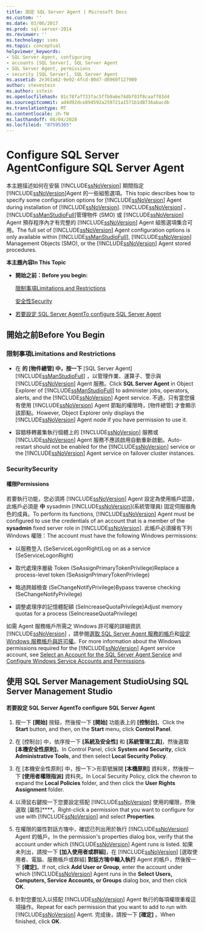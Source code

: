 ```yaml
---
title: 設定 SQL Server Agent | Microsoft Docs
ms.custom: ''
ms.date: 03/06/2017
ms.prod: sql-server-2014
ms.reviewer: ''
ms.technology: ssms
ms.topic: conceptual
helpviewer_keywords:
- SQL Server Agent, configuring
- accounts [SQL Server], SQL Server Agent
- SQL Server Agent, permissions
- security [SQL Server], SQL Server Agent
ms.assetid: 2e361a62-9e92-4fcd-80d7-d6960f127900
author: stevestein
ms.author: sstein
ms.openlocfilehash: 81c78faf733fac5ffb9a6e74dbf03f8caaff03d4
ms.sourcegitcommit: ad4d92dce894592a259721a1571b1d8736abacdb
ms.translationtype: MT
ms.contentlocale: zh-TW
ms.lasthandoff: 08/04/2020
ms.locfileid: "87595365"
---
```

# <a name="configure-sql-server-agent"></a><span data-ttu-id="45528-102">Configure SQL Server Agent</span><span class="sxs-lookup"><span data-stu-id="45528-102">Configure SQL Server Agent</span></span>
  <span data-ttu-id="45528-103">本主題描述如何在安裝 [!INCLUDE[ssNoVersion](../../includes/ssnoversion-md.md)] 期間指定 [!INCLUDE[ssNoVersion](../../includes/ssnoversion-md.md)]Agent 的一些組態選項。</span><span class="sxs-lookup"><span data-stu-id="45528-103">This topic describes how to specify some configuration options for [!INCLUDE[ssNoVersion](../../includes/ssnoversion-md.md)] Agent during installation of [!INCLUDE[ssNoVersion](../../includes/ssnoversion-md.md)].</span></span> <span data-ttu-id="45528-104">[!INCLUDE[ssNoVersion](../../includes/ssnoversion-md.md)] 、 [!INCLUDE[ssManStudioFull](../../includes/ssmanstudiofull-md.md)]管理物件 (SMO) 或 [!INCLUDE[ssNoVersion](../../includes/ssnoversion-md.md)] Agent 預存程序內才有完整的 [!INCLUDE[ssNoVersion](../../includes/ssnoversion-md.md)] Agent 組態選項集合可用。</span><span class="sxs-lookup"><span data-stu-id="45528-104">The full set of [!INCLUDE[ssNoVersion](../../includes/ssnoversion-md.md)] Agent configuration options is only available within [!INCLUDE[ssManStudioFull](../../includes/ssmanstudiofull-md.md)], [!INCLUDE[ssNoVersion](../../includes/ssnoversion-md.md)] Management Objects (SMO), or the [!INCLUDE[ssNoVersion](../../includes/ssnoversion-md.md)] Agent stored procedures.</span></span>  
  
 <span data-ttu-id="45528-105">**本主題內容**</span><span class="sxs-lookup"><span data-stu-id="45528-105">**In This Topic**</span></span>  
  
-   <span data-ttu-id="45528-106">**開始之前：**</span><span class="sxs-lookup"><span data-stu-id="45528-106">**Before you begin:**</span></span>  
  
     [<span data-ttu-id="45528-107">限制事項</span><span class="sxs-lookup"><span data-stu-id="45528-107">Limitations and Restrictions</span></span>](#Restrictions)  
  
     [<span data-ttu-id="45528-108">安全性</span><span class="sxs-lookup"><span data-stu-id="45528-108">Security</span></span>](#Security)  
  
-   [<span data-ttu-id="45528-109">若要設定 SQL Server Agent</span><span class="sxs-lookup"><span data-stu-id="45528-109">To configure SQL Server Agent</span></span>](#SSMSProcedure)  
  
##  <a name="before-you-begin"></a><a name="BeforeYouBegin"></a> <span data-ttu-id="45528-110">開始之前</span><span class="sxs-lookup"><span data-stu-id="45528-110">Before You Begin</span></span>  
  
###  <a name="limitations-and-restrictions"></a><a name="Restrictions"></a> <span data-ttu-id="45528-111">限制事項</span><span class="sxs-lookup"><span data-stu-id="45528-111">Limitations and Restrictions</span></span>  
  
-   <span data-ttu-id="45528-112">在 **的 [物件總管] 中，按一下** [SQL Server Agent] [!INCLUDE[ssManStudioFull](../../includes/ssmanstudiofull-md.md)] ，以管理作業、運算子、警示與 [!INCLUDE[ssNoVersion](../../includes/ssnoversion-md.md)] Agent 服務。</span><span class="sxs-lookup"><span data-stu-id="45528-112">Click **SQL Server Agent** in Object Explorer of [!INCLUDE[ssManStudioFull](../../includes/ssmanstudiofull-md.md)] to administer jobs, operators, alerts, and the [!INCLUDE[ssNoVersion](../../includes/ssnoversion-md.md)] Agent service.</span></span> <span data-ttu-id="45528-113">不過，只有當您擁有使用 [!INCLUDE[ssNoVersion](../../includes/ssnoversion-md.md)] Agent 節點的權限時，[物件總管] 才會顯示該節點。</span><span class="sxs-lookup"><span data-stu-id="45528-113">However, Object Explorer only displays the [!INCLUDE[ssNoVersion](../../includes/ssnoversion-md.md)] Agent node if you have permission to use it.</span></span>  
  
-   <span data-ttu-id="45528-114">容錯移轉叢集執行個體上的 [!INCLUDE[ssNoVersion](../../includes/ssnoversion-md.md)] 服務或 [!INCLUDE[ssNoVersion](../../includes/ssnoversion-md.md)] Agent 服務不應該啟用自動重新啟動。</span><span class="sxs-lookup"><span data-stu-id="45528-114">Auto-restart should not be enabled for the [!INCLUDE[ssNoVersion](../../includes/ssnoversion-md.md)] service or the [!INCLUDE[ssNoVersion](../../includes/ssnoversion-md.md)] Agent service on failover cluster instances.</span></span>  
  
###  <a name="security"></a><a name="Security"></a> <span data-ttu-id="45528-115">Security</span><span class="sxs-lookup"><span data-stu-id="45528-115">Security</span></span>  
  
####  <a name="permissions"></a><a name="Permissions"></a> <span data-ttu-id="45528-116">權限</span><span class="sxs-lookup"><span data-stu-id="45528-116">Permissions</span></span>  
 <span data-ttu-id="45528-117">若要執行功能，您必須將 [!INCLUDE[ssNoVersion](../../includes/ssnoversion-md.md)] Agent 設定為使用帳戶認證，此帳戶必須是 **中** sysadmin [!INCLUDE[ssNoVersion](../../includes/ssnoversion-md.md)](系統管理員) 固定伺服器角色的成員。</span><span class="sxs-lookup"><span data-stu-id="45528-117">To perform its functions, [!INCLUDE[ssNoVersion](../../includes/ssnoversion-md.md)] Agent must be configured to use the credentials of an account that is a member of the **sysadmin** fixed server role in [!INCLUDE[ssNoVersion](../../includes/ssnoversion-md.md)].</span></span> <span data-ttu-id="45528-118">此帳戶必須擁有下列 Windows 權限：</span><span class="sxs-lookup"><span data-stu-id="45528-118">The account must have the following Windows permissions:</span></span>  
  
-   <span data-ttu-id="45528-119">以服務登入 (SeServiceLogonRight)</span><span class="sxs-lookup"><span data-stu-id="45528-119">Log on as a service (SeServiceLogonRight)</span></span>  
  
-   <span data-ttu-id="45528-120">取代處理序層級 Token (SeAssignPrimaryTokenPrivilege)</span><span class="sxs-lookup"><span data-stu-id="45528-120">Replace a process-level token (SeAssignPrimaryTokenPrivilege)</span></span>  
  
-   <span data-ttu-id="45528-121">略過跨越檢查 (SeChangeNotifyPrivilege)</span><span class="sxs-lookup"><span data-stu-id="45528-121">Bypass traverse checking (SeChangeNotifyPrivilege)</span></span>  
  
-   <span data-ttu-id="45528-122">調整處理序的記憶體配額 (SeIncreaseQuotaPrivilege)</span><span class="sxs-lookup"><span data-stu-id="45528-122">Adjust memory quotas for a process (SeIncreaseQuotaPrivilege)</span></span>  
  
 <span data-ttu-id="45528-123">如需 Agent 服務帳戶所需之 Windows 許可權的詳細資訊 [!INCLUDE[ssNoVersion](../../includes/ssnoversion-md.md)] ，請參閱[選取 SQL Server Agent 服務的帳戶](select-an-account-for-the-sql-server-agent-service.md)和[設定 Windows 服務帳戶與許可權](../../database-engine/configure-windows/configure-windows-service-accounts-and-permissions.md)。</span><span class="sxs-lookup"><span data-stu-id="45528-123">For more information about the Windows permissions required for the [!INCLUDE[ssNoVersion](../../includes/ssnoversion-md.md)] Agent service account, see [Select an Account for the SQL Server Agent Service](select-an-account-for-the-sql-server-agent-service.md) and [Configure Windows Service Accounts and Permissions](../../database-engine/configure-windows/configure-windows-service-accounts-and-permissions.md).</span></span>  
  
##  <a name="using-sql-server-management-studio"></a><a name="SSMSProcedure"></a> <span data-ttu-id="45528-124">使用 SQL Server Management Studio</span><span class="sxs-lookup"><span data-stu-id="45528-124">Using SQL Server Management Studio</span></span>  
  
#### <a name="to-configure-sql-server-agent"></a><span data-ttu-id="45528-125">若要設定 SQL Server Agent</span><span class="sxs-lookup"><span data-stu-id="45528-125">To configure SQL Server Agent</span></span>  
  
1.  <span data-ttu-id="45528-126">按一下 **[開始]** 按鈕，然後按一下 **[開始]**  功能表上的 **[控制台]**。</span><span class="sxs-lookup"><span data-stu-id="45528-126">Click the **Start** button, and then, on the **Start**  menu, click **Control Panel**.</span></span>  
  
2.  <span data-ttu-id="45528-127">在 [控制台] 中，依序按一下 **[系統及安全性]** 和 **[系統管理工具]**，然後選取 **[本機安全性原則]**。</span><span class="sxs-lookup"><span data-stu-id="45528-127">In Control Panel, click **System and Security**, click **Administrative Tools**, and then select **Local Security Policy**.</span></span>  
  
3.  <span data-ttu-id="45528-128">在 [本機安全性原則] 中，按一下＞形箭號展開 **[本機原則]** 資料夾，然後按一下 **[使用者權限指派]** 資料夾。</span><span class="sxs-lookup"><span data-stu-id="45528-128">In Local Security Policy, click the chevron to expand the **Local Policies** folder, and then click the **User Rights Assignment** folder.</span></span>  
  
4.  <span data-ttu-id="45528-129">以滑鼠右鍵按一下您要設定搭配 [!INCLUDE[ssNoVersion](../../includes/ssnoversion-md.md)] 使用的權限，然後選取 [屬性]\*\*\*\*。</span><span class="sxs-lookup"><span data-stu-id="45528-129">Right-click a permission that you want to configure for use with [!INCLUDE[ssNoVersion](../../includes/ssnoversion-md.md)] and select **Properties**.</span></span>  
  
5.  <span data-ttu-id="45528-130">在權限的屬性對話方塊中，確認已列出用於執行 [!INCLUDE[ssNoVersion](../../includes/ssnoversion-md.md)] Agent 的帳戶。</span><span class="sxs-lookup"><span data-stu-id="45528-130">In the permission's properties dialog box, verify that the account under which [!INCLUDE[ssNoVersion](../../includes/ssnoversion-md.md)] Agent runs is listed.</span></span> <span data-ttu-id="45528-131">如果未列出，請按一下 **[加入使用者或群組]**，在 [!INCLUDE[ssNoVersion](../../includes/ssnoversion-md.md)] [選取使用者、電腦、服務帳戶或群組] **對話方塊中輸入執行** Agent 的帳戶，然後按一下 **[確定]**。</span><span class="sxs-lookup"><span data-stu-id="45528-131">If not, click **Add User or Group**, enter the account under which [!INCLUDE[ssNoVersion](../../includes/ssnoversion-md.md)] Agent runs in the **Select Users, Computers, Service Accounts, or Groups** dialog box, and then click **OK**.</span></span>  
  
6.  <span data-ttu-id="45528-132">針對您要加入以搭配 [!INCLUDE[ssNoVersion](../../includes/ssnoversion-md.md)] Agent 執行的每項權限重複這項操作。</span><span class="sxs-lookup"><span data-stu-id="45528-132">Repeat for each permission that you want to add to run with [!INCLUDE[ssNoVersion](../../includes/ssnoversion-md.md)] Agent.</span></span> <span data-ttu-id="45528-133">完成後，請按一下 **[確定]** 。</span><span class="sxs-lookup"><span data-stu-id="45528-133">When finished, click **OK**.</span></span>  
  
  
